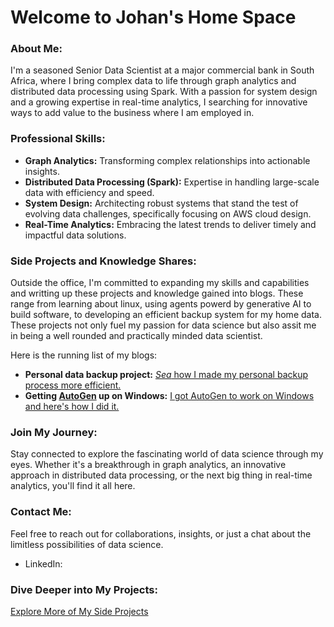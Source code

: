 
# Welcome to Johan's Home Space

### About Me:

I'm a seasoned Senior Data Scientist at a major commercial bank in South Africa, where I bring complex data to life through graph analytics and distributed data processing using Spark. With a passion for system design and a growing expertise in real-time analytics, I searching for innovative ways to add value to the business where I am employed in.

### Professional Skills:

- **Graph Analytics:** Transforming complex relationships into actionable insights.
- **Distributed Data Processing (Spark):** Expertise in handling large-scale data with efficiency and speed.
- **System Design:** Architecting robust systems that stand the test of evolving data challenges, specifically focusing on AWS cloud design.
- **Real-Time Analytics:** Embracing the latest trends to deliver timely and impactful data solutions.

### Side Projects and Knowledge Shares:

Outside the office, I'm committed to expanding my skills and capabilities and writting up these projects and knowledge gained into blogs. These range from learning about linux, using agents powerd by generative AI to build software, to developing an efficient backup system for my home data. These projects not only fuel my passion for data science but also assit me in being a well rounded and practically minded data scientist.

Here is the running list of my blogs:
- **Personal data backup project:** [*Sea* how I made my personal backup process more efficient.](blog-backup-journey.md)
- **Getting [AutoGen](https://microsoft.github.io/autogen/docs/Getting-Started/) up on Windows:** [I got AutoGen to work on Windows and here's how I did it.](blog-autogen-on-windows.md)

### Join My Journey:

Stay connected to explore the fascinating world of data science through my eyes. Whether it's a breakthrough in graph analytics, an innovative approach in distributed data processing, or the next big thing in real-time analytics, you'll find it all here.

### Contact Me:

Feel free to reach out for collaborations, insights, or just a chat about the limitless possibilities of data science.

* LinkedIn: 

### Dive Deeper into My Projects:

[Explore More of My Side Projects](#link-to-more-projects)

